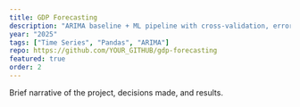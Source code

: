 ```yaml
---
title: GDP Forecasting
description: "ARIMA baseline + ML pipeline with cross-validation, error analysis, and report. Forecasts 30 years ahead with uncertainty bands."
year: "2025"
tags: ["Time Series", "Pandas", "ARIMA"]
repo: https://github.com/YOUR_GITHUB/gdp-forecasting
featured: true
order: 2
---
```

Brief narrative of the project, decisions made, and results.
